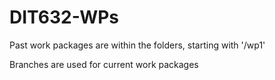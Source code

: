 # DIT632-WPs

Past work packages are within the folders, starting with '/wp1'

Branches are used for current work packages
